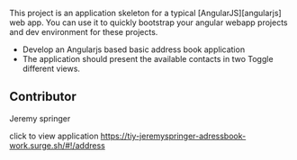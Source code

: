 This project is an application skeleton for a typical [AngularJS][angularjs] web app. You can use it
to quickly bootstrap your angular webapp projects and dev environment for these projects.

- Develop an Angularjs based basic address book application
- The application should present the available contacts in two Toggle different views.

## Contributor
Jeremy springer

click to view application https://tiy-jeremyspringer-adressbook-work.surge.sh/#!/address
